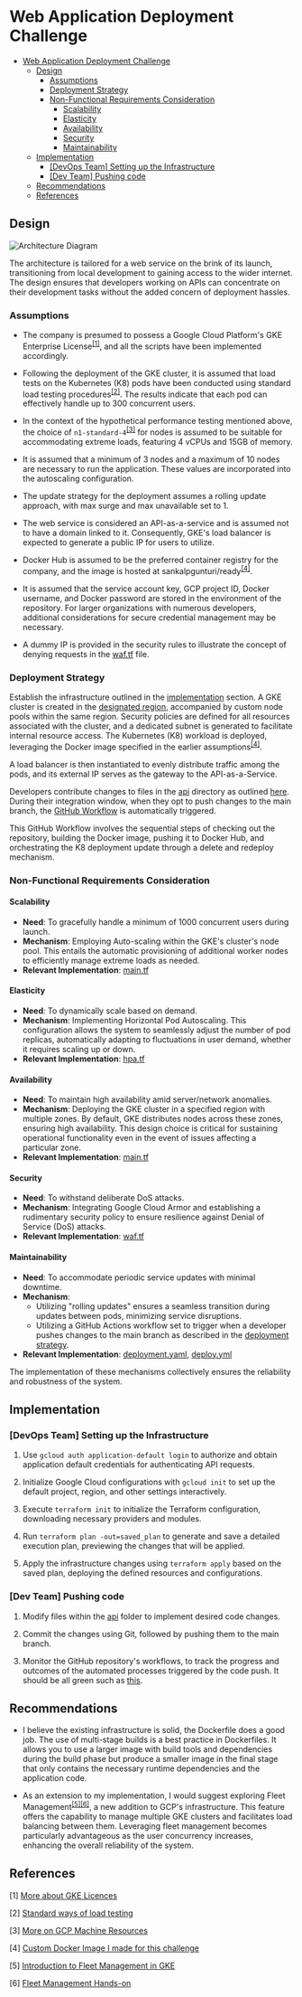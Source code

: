 # Web Application Deployment Challenge
- [Web Application Deployment Challenge](#web-application-deployment-challenge)
  - [Design](#design)
    - [Assumptions](#assumptions)
    - [Deployment Strategy](#deployment-strategy)
    - [Non-Functional Requirements Consideration](#non-functional-requirements-consideration)
      - [Scalability](#scalability)
      - [Elasticity](#elasticity)
      - [Availability](#availability)
      - [Security](#security)
      - [Maintainability](#maintainability)
  - [Implementation](#implementation)
    - [\[DevOps Team\] Setting up the Infrastructure](#devops-team-setting-up-the-infrastructure)
    - [\[Dev Team\] Pushing code](#dev-team-pushing-code)
  - [Recommendations](#recommendations)
  - [References](#references)

## Design
![Architecture Diagram](assets/deployment_diagram.png)

The architecture is tailored for a web service on the brink of its launch, transitioning from local development to gaining access to the wider internet. The design ensures that developers working on APIs can concentrate on their development tasks without the added concern of deployment hassles.

### Assumptions
- The company is presumed to possess a Google Cloud Platform's GKE Enterprise License<sup>[[1]](#1)</sup>, and all the scripts have been implemented accordingly.
  
- Following the deployment of the GKE cluster, it is assumed that load tests on the Kubernetes (K8) pods have been conducted using standard load testing procedures<sup>[[2]](#2)</sup>. The results indicate that each pod can effectively handle up to 300 concurrent users.

- In the context of the hypothetical performance testing mentioned above, the choice of `n1-standard-4`<sup>[[3]](#3)</sup> for nodes is assumed to be suitable for accommodating extreme loads, featuring 4 vCPUs and 15GB of memory.

- It is assumed that a minimum of 3 nodes and a maximum of 10 nodes are necessary to run the application. These values are incorporated into the autoscaling configuration.

- The update strategy for the deployment assumes a rolling update approach, with max surge and max unavailable set to 1.

- The web service is considered an API-as-a-service and is assumed not to have a domain linked to it. Consequently, GKE's load balancer is expected to generate a public IP for users to utilize.

- Docker Hub is assumed to be the preferred container registry for the company, and the image is hosted at sankalpgunturi/ready<sup>[[4]](#4)</sup>.

- It is assumed that the service account key, GCP project ID, Docker username, and Docker password are stored in the environment of the repository. For larger organizations with numerous developers, additional considerations for secure credential management may be necessary.

- A dummy IP is provided in the security rules to illustrate the concept of denying requests in the [waf.tf](waf.tf) file.

### Deployment Strategy

Establish the infrastructure outlined in the [implementation](#devops-team-setting-up-the-infrastructure) section. A GKE cluster is created in the [designated region](terraform.tfvars#L2), accompanied by custom node pools within the same region. Security policies are defined for all resources associated with the cluster, and a dedicated subnet is generated to facilitate internal resource access. The Kubernetes (K8) workload is deployed, leveraging the Docker image specified in the earlier assumptions<sup>[[4]](#4)</sup>.

A load balancer is then instantiated to evenly distribute traffic among the pods, and its external IP serves as the gateway to the API-as-a-Service. 

Developers contribute changes to files in the [api](api) directory as outlined [here](#dev-team-pushing-code). During their integration window, when they opt to push changes to the main branch, the [GitHub Workflow](.github/workflows/deploy.yml) is automatically triggered.

This GitHub Workflow involves the sequential steps of checking out the repository, building the Docker image, pushing it to Docker Hub, and orchestrating the K8 deployment update through a delete and redeploy mechanism.

### Non-Functional Requirements Consideration
#### Scalability
- **Need**: To gracefully handle a minimum of 1000 concurrent users during launch.
- **Mechanism**: Employing Auto-scaling within the GKE's cluster's node pool. This entails the automatic provisioning of additional worker nodes to efficiently manage extreme loads as needed.
- **Relevant Implementation**: [main.tf](main.tf#L37)

#### Elasticity
- **Need**: To dynamically scale based on demand.
- **Mechanism**: Implementing Horizontal Pod Autoscaling. This configuration allows the system to seamlessly adjust the number of pod replicas, automatically adapting to fluctuations in user demand, whether it requires scaling up or down.
- **Relevant Implementation**: [hpa.tf](hpa.tf)

#### Availability
- **Need**: To maintain high availability amid server/network anomalies.
- **Mechanism**: Deploying the GKE cluster in a specified region with multiple zones. By default, GKE distributes nodes across these zones, ensuring high availability. This design choice is critical for sustaining operational functionality even in the event of issues affecting a particular zone.
- **Relevant Implementation**: [main.tf](main.tf#L17)

#### Security
- **Need**: To withstand deliberate DoS attacks.
- **Mechanism**: Integrating Google Cloud Armor and establishing a rudimentary security policy to ensure resilience against Denial of Service (DoS) attacks.
- **Relevant Implementation**: [waf.tf](waf.tf#L9)

#### Maintainability
- **Need**: To accommodate periodic service updates with minimal downtime.
- **Mechanism**: 
  - Utilizing "rolling updates" ensures a seamless transition during updates between pods, minimizing service disruptions.
  - Utilizing a GitHub Actions workflow set to trigger when a developer pushes changes to the main branch as described in the [deployment strategy](#deployment-strategy).
- **Relevant Implementation**: [deployment.yaml](infra/deployment.yaml#L23), [deploy.yml](.github/workflows/deploy.yml)

The implementation of these mechanisms collectively ensures the reliability and robustness of the system.


## Implementation

### [DevOps Team] Setting up the Infrastructure
1. Use `gcloud auth application-default login` to authorize and obtain application default credentials for authenticating API requests.

2. Initialize Google Cloud configurations with `gcloud init` to set up the default project, region, and other settings interactively.

3. Execute `terraform init` to initialize the Terraform configuration, downloading necessary providers and modules.

4. Run `terraform plan -out=saved_plan` to generate and save a detailed execution plan, previewing the changes that will be applied.

5. Apply the infrastructure changes using `terraform apply` based on the saved plan, deploying the defined resources and configurations.

### [Dev Team] Pushing code
1. Modify files within the [api](api) folder to implement desired code changes.

2. Commit the changes using Git, followed by pushing them to the main branch.

3. Monitor the GitHub repository's workflows, to track the progress and outcomes of the automated processes triggered by the code push. It should be all green such as [this](https://github.com/sankalpgunturi/web-application-deployment/actions/runs/7015415535/job/19084704630).


## Recommendations
- I believe the existing infrastructure is solid, the Dockerfile does a good job. The use of multi-stage builds is a best practice in Dockerfiles. It allows you to use a larger image with build tools and dependencies during the build phase but produce a smaller image in the final stage that only contains the necessary runtime dependencies and the application code. 

- As an extension to my implementation, I would suggest exploring Fleet Management<sup>[[5]](#5)</sup><sup>[[6]](#6)</sup>, a new addition to GCP's infrastructure. This feature offers the capability to manage multiple GKE clusters and facilitates load balancing between them. Leveraging fleet management becomes particularly advantageous as the user concurrency increases, enhancing the overall reliability of the system.

## References
<a id="1">[1]</a> [More about GKE Licences](https://cloud.google.com/kubernetes-engine/pricing)

<a id="2">[2]</a> [Standard ways of load testing](https://speedscale.com/blog/kubernetes-load-testing/)

<a id="3">[3]</a> [More on GCP Machine Resources](https://cloud.google.com/compute/docs/machine-resource)

<a id="4">[4]</a> [Custom Docker Image I made for this challenge](https://hub.docker.com/repository/docker/sankalpgunturi/ready/general)

<a id="5">[5]</a> [Introduction to Fleet Management in GKE](https://cloud.google.com/anthos/fleet-management/docs/fleet-concepts)

<a id="6">[6]</a> [Fleet Management Hands-on](https://cloud.google.com/anthos/fleet-management/docs/register/gke)

